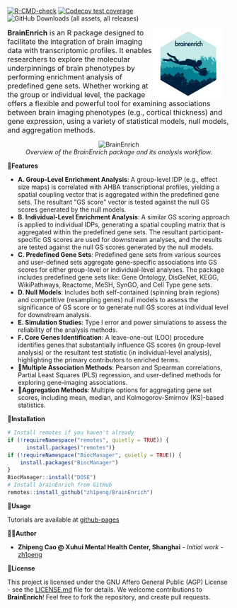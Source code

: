 [![R-CMD-check](https://github.com/zh1peng/BrainEnrich/actions/workflows/R-CMD-check.yml/badge.svg)](https://github.com/zh1peng/BrainEnrich/actions/workflows/R-CMD-check.yml)
[![Codecov test coverage](https://codecov.io/gh/zh1peng/BrainEnrich/graph/badge.svg)](https://app.codecov.io/gh/zh1peng/BrainEnrich)
![GitHub Downloads (all assets, all releases)](https://img.shields.io/github/downloads/zh1peng/BrainEnrich/total?logo=plume&label=Download&color=%23328da8)


<p align="left">
  <img src="images/sticker.png" alt="R Sticker" align="right" height="160" style="margin-right: 15px;">
  <span style="vertical-align: top; font-size: 16px;text-align: justify;">
    <strong>BrainEnrich</strong> is an R package designed to facilitate the integration of brain imaging data with transcriptomic profiles. It enables researchers to explore the molecular underpinnings of brain phenotypes by performing enrichment analysis of predefined gene sets. Whether working at the group or individual level, the package offers a flexible and powerful tool for examining associations between brain imaging phenotypes (e.g., cortical thickness) and gene expression, using a variety of statistical models, null models, and aggregation methods.
  </span>
</p>

<p align="center">
  <img src="images/workflow1.png" alt="BrainEnrich">
  <br>
  <em>Overview of the BrainEnrich package and its analysis workflow.</em>
</p>

🚀**Features**
- **A. Group-Level Enrichment Analysis**: A group-level IDP (e.g., effect size maps) is correlated with AHBA transcriptional profiles, yielding a spatial coupling vector that is aggregated within the predefined gene sets. The resultant "GS score" vector is tested against the null GS scores generated by the null models.  
- **B. Individual-Level Enrichment Analysis**: A similar GS scoring approach is applied to individual IDPs, generating a spatial coupling matrix that is aggregated within the predefined gene sets. The resultant participant-specific GS scores are used for downstream analyses, and the results are tested against the null GS scores generated by the null models. 
- **C. Predefined Gene Sets**: Predefined gene sets from various sources and user-defined sets aggregate gene-specific associations into GS scores for either group-level or individual-level analyses. The package includes predefined gene sets like: Gene Ontology, DisGeNet, KEGG, WikiPathways, Reactome, MeSH, SynGO, and Cell Type gene sets. 
- **D. Null Models**: Includes both self-contained (spinning brain regions) and competitive (resampling genes) null models to assess the significance of GS score or to generate null GS scores at individual level for downstream analysis.
- **E. Simulation Studies**: Type I error and power simulations to assess the reliability of the analysis methods.
- **F. Core Genes Identification**: A leave-one-out (LOO) procedure identifies genes that substantially influence GS scores (in group-level analysis) or the resultant test statistic (in individual-level analysis), highlighting the primary contributors to enriched terms. 
- 🔧**Multiple Association Methods**: Pearson and Spearman correlations, Partial Least Squares (PLS) regression, and user-defined methods for exploring gene-imaging associations.
- 🔧**Aggregation Methods**: Multiple options for aggregating gene set scores, including mean, median, and Kolmogorov-Smirnov (KS)-based statistics.


💾**Installation** 

```r
# Install remotes if you haven't already
if (!requireNamespace("remotes", quietly = TRUE)) {
      install.packages("remotes")}
if (!requireNamespace("BiocManager", quietly = TRUE)) {
    install.packages("BiocManager")
}
BiocManager::install("DOSE")
# Install brainEnrich from GitHub
remotes::install_github("zh1peng/BrainEnrich")
```

🔬**Usage**

Tutorials are available at [github-pages](https://zh1peng.github.io/BrainEnrich/)

👨‍💻**Author**

* **Zhipeng Cao @ Xuhui Mental Health Center, Shanghai** - *Initial work* - [zh1peng](https://github.com/zh1peng)


📜**License** 

This project is licensed under the GNU Affero General Public (AGP) License - see the [LICENSE.md](LICENSE.md) file for details. We welcome contributions to **BrainEnrich**! Feel free to fork the repository, and create pull requests.
